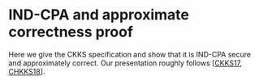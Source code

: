 # IND-CPA and approximate correctness proof

Here we give the CKKS specification and show that it is IND-CPA secure and approximately correct.
Our presentation roughly follows [[CKKS17](https://ia.cr/2016/421), [CHKKS18](https://eprint.iacr.org/2018/153)].

